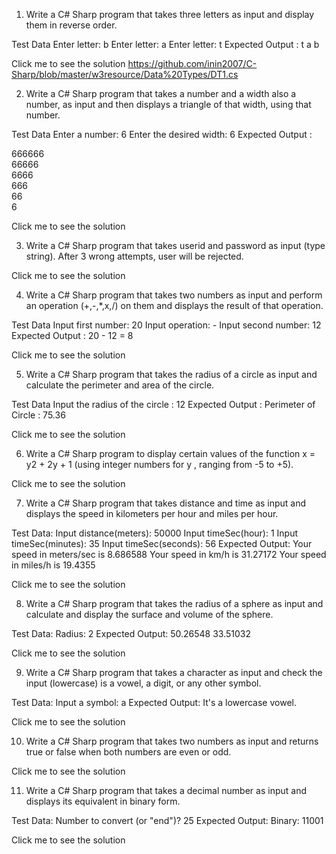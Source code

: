 1. Write a C# Sharp program that takes three letters as input and display them in reverse order.

Test Data
Enter letter: b 
Enter letter: a
Enter letter: t
Expected Output :
t a b

Click me to see the solution https://github.com/inin2007/C-Sharp/blob/master/w3resource/Data%20Types/DT1.cs

2. Write a C# Sharp program that takes a number and a width also a number, as input and then displays a triangle of that width, using that number.

Test Data
Enter a number: 6 
Enter the desired width: 6 
Expected Output :

666666                                                      
66666                                                           
6666                                                                  
666                                                        
66                                                                  
6 

Click me to see the solution

3. Write a C# Sharp program that takes userid and password as input (type string). After 3 wrong attempts, user will be rejected. 

Click me to see the solution

4. Write a C# Sharp program that takes two numbers as input and perform an operation (+,-,*,x,/) on them and displays the result of that operation.

Test Data
Input first number: 20
Input operation: - 
Input second number: 12
Expected Output :
20 - 12 = 8

Click me to see the solution

5. Write a C# Sharp program that takes the radius of a circle as input and calculate the perimeter and area of the circle. 

Test Data
Input the radius of the circle :
12 
Expected Output :
Perimeter of Circle : 75.36

Click me to see the solution

6. Write a C# Sharp program to display certain values of the function x = y2 + 2y + 1 (using integer numbers for y , ranging from -5 to +5). 

Click me to see the solution

7. Write a C# Sharp program that takes distance and time as input and displays the speed in kilometers per hour and miles per hour. 

Test Data:
Input distance(meters): 50000 
Input timeSec(hour): 1 
Input timeSec(minutes): 35
Input timeSec(seconds): 56
Expected Output:
Your speed in meters/sec is 8.686588
Your speed in km/h is 31.27172 
Your speed in miles/h is 19.4355

Click me to see the solution

8. Write a C# Sharp program that takes the radius of a sphere as input and calculate and display the surface and volume of the sphere. 

Test Data:
Radius: 2 
Expected Output:
50.26548
33.51032

Click me to see the solution

9. Write a C# Sharp program that takes a character as input and check the input (lowercase) is a vowel, a digit, or any other symbol. 

Test Data:
Input a symbol: a
Expected Output:
It's a lowercase vowel.

Click me to see the solution

10. Write a C# Sharp program that takes two numbers as input and returns true or false when both numbers are even or odd. 

Click me to see the solution

11. Write a C# Sharp program that takes a decimal number as input and displays its equivalent in binary form. 

Test Data:
Number to convert (or "end")? 25
Expected Output:
Binary: 11001

Click me to see the solution
